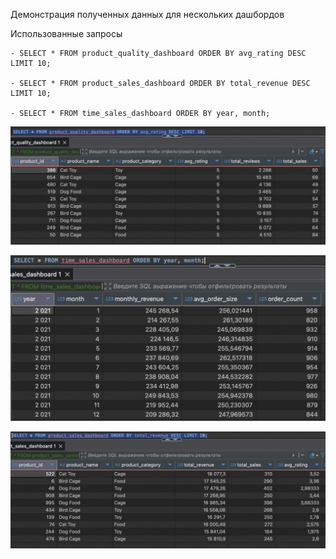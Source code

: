 Демонстрация полученных данных для нескольких дашбордов

Использованные запросы
```
- SELECT * FROM product_quality_dashboard ORDER BY avg_rating DESC LIMIT 10;

- SELECT * FROM product_sales_dashboard ORDER BY total_revenue DESC LIMIT 10;

- SELECT * FROM time_sales_dashboard ORDER BY year, month;
```


![1](1.png)


![2](2.png)


![3](3.png)
